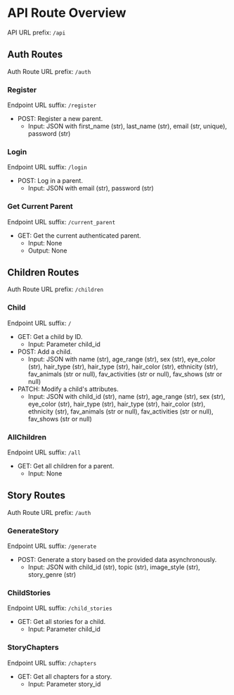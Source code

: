 # API Route Overview

API URL prefix: `/api`

## Auth Routes

Auth Route URL prefix: `/auth`

### Register

Endpoint URL suffix: `/register`

- POST: Register a new parent.
  - Input: JSON with first_name (str), last_name (str), email (str, unique), password (str)

### Login

Endpoint URL suffix: `/login`

- POST: Log in a parent.
  - Input: JSON with email (str), password (str)

### Get Current Parent

Endpoint URL suffix: `/current_parent`

- GET: Get the current authenticated parent.
  - Input: None
  - Output: None

## Children Routes

Auth Route URL prefix: `/children`

### Child

Endpoint URL suffix: `/`

- GET: Get a child by ID.
  - Input: Parameter child_id
- POST: Add a child.
  - Input: JSON with name (str), age_range (str), sex (str), eye_color (str), hair_type (str), hair_type (str), hair_color (str), ethnicity (str), fav_animals (str or null), fav_activities (str or null), fav_shows (str or null)
- PATCH: Modify a child's attributes.
  - Input: JSON with child_id (str), name (str), age_range (str), sex (str), eye_color (str), hair_type (str), hair_type (str), hair_color (str), ethnicity (str), fav_animals (str or null), fav_activities (str or null), fav_shows (str or null)

### AllChildren

Endpoint URL suffix: `/all`

- GET: Get all children for a parent.
  - Input: None

## Story Routes

Auth Route URL prefix: `/auth`

### GenerateStory

Endpoint URL suffix: `/generate`

- POST: Generate a story based on the provided data asynchronously.
  - Input: JSON with child_id (str), topic (str), image_style (str), story_genre (str)

### ChildStories

Endpoint URL suffix: `/child_stories`

- GET: Get all stories for a child.
  - Input: Parameter child_id

### StoryChapters

Endpoint URL suffix: `/chapters`

- GET: Get all chapters for a story.
  - Input: Parameter story_id
